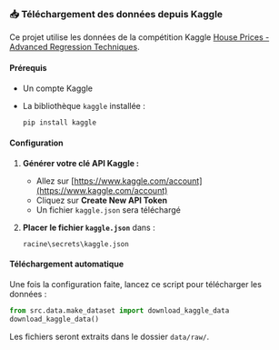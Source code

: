 ### 📥 Téléchargement des données depuis Kaggle

Ce projet utilise les données de la compétition Kaggle [House Prices - Advanced Regression Techniques](https://www.kaggle.com/c/house-prices-advanced-regression-techniques).

#### Prérequis

* Un compte Kaggle
* La bibliothèque `kaggle` installée :

  ```bash
  pip install kaggle
  ```

#### Configuration

1. **Générer votre clé API Kaggle :**

   * Allez sur [https://www.kaggle.com/account](https://www.kaggle.com/account)
   * Cliquez sur **Create New API Token**
   * Un fichier `kaggle.json` sera téléchargé

2. **Placer le fichier `kaggle.json`** dans :

   ```
   racine\secrets\kaggle.json
   ```

#### Téléchargement automatique

Une fois la configuration faite, lancez ce script pour télécharger les données :

```python
from src.data.make_dataset import download_kaggle_data
download_kaggle_data()
```

Les fichiers seront extraits dans le dossier `data/raw/`.


